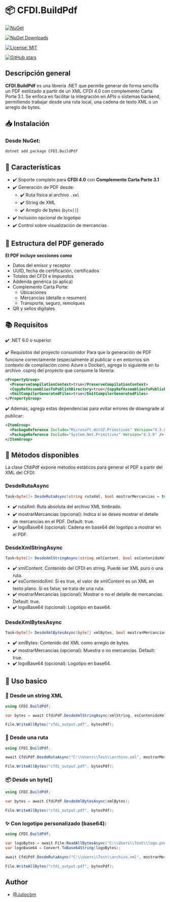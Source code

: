 
# 📦 CFDI.BuildPdf

[![NuGet](https://img.shields.io/nuget/v/CFDI.BuildPdf.svg?style=flat-square)](https://www.nuget.org/packages/CFDI.BuildPdf/)

[![NuGet Downloads](https://img.shields.io/nuget/dt/CFDI.BuildPdf.svg?style=flat-square)](https://www.nuget.org/packages/CFDI.BuildPdf/)

[![License: MIT](https://img.shields.io/badge/License-MIT-blue.svg?style=flat-square)](https://opensource.org/licenses/MIT)

[![GitHub stars](https://img.shields.io/github/stars/Juliocbm/CFDI.BuildPdf?style=flat-square)](https://github.com/Juliocbm/CFDI.BuildPdf/stargazers)


## Descripción general
**CFDI.BuildPdf** es una librería .NET que permite generar de forma sencilla un PDF estilizado a partir de un XML CFDI 4.0 con complemento Carta Porte 3.1. Se enfoca en facilitar la integración en APIs o sistemas backend, permitiendo trabajar desde una ruta local, una cadena de texto XML o un arreglo de bytes.



## 📥 Instalación
### Desde NuGet:

```bash
dotnet add package CFDI.BuildPdf
```
## 🚀 Características

- ✔️ Soporte completo para **CFDI 4.0** con **Complemento Carta Porte 3.1**
- ✔️ Generación de PDF desde:
  - ✔️ Ruta física al archivo `.xml`
  - ✔️ String de XML
  - ✔️ Arreglo de bytes (`byte[]`)
- ✔️ Inclusión opcional de logotipo
- ✔️ Control sobre visualización de mercancías

## 📁 Estructura del PDF generado
**El PDF incluye secciones como**

- Datos del emisor y receptor
- UUID, fecha de certificación, certificados
- Totales del CFDI e impuestos
- Addenda genérica (si aplica)
- Complemento Carta Porte:
  - Ubicaciones
  - Mercancías (detalle o resumen)
  - Transporte, seguro, remolques
- QR y sellos digitales

## 📚 Requisitos
✔️ .NET 6.0 o superior

✔️ Requisitos del proyecto consumidor
Para que la generación de PDF funcione correctamente (especialmente al publicar o en entornos sin contexto de compilación como Azure o Docker), agrega lo siguiente en tu archivo .csproj del proyecto que consume la librería:

```xml
<PropertyGroup>
  <PreserveCompilationContext>true</PreserveCompilationContext>
  <CopyRefAssembliesToPublishDirectory>true</CopyRefAssembliesToPublishDirectory>
  <EmitCompilerGeneratedFiles>true</EmitCompilerGeneratedFiles>
</PropertyGroup>
```
✔️ Además, agrega estas dependencias para evitar errores de downgrade al publicar:
```xml
<ItemGroup>
  <PackageReference Include="Microsoft.Win32.Primitives" Version="4.3.0" />
  <PackageReference Include="System.Net.Primitives" Version="4.3.0" />
</ItemGroup>
```



## 🧰 Métodos disponibles
La clase CfdiPdf expone métodos estáticos para generar el PDF a partir del XML del CFDI:

### DesdeRutaAsync
```csharp
Task<byte[]> DesdeRutaAsync(string rutaXml, bool mostrarMercancias = true, string? logoBase64 = null)
```
- ✔️ rutaXml: Ruta absoluta del archivo XML timbrado.
- ✔️ mostrarMercancias (opcional): Indica si se desea mostrar el detalle de mercancías en el PDF. Default: true.
- ✔️ logoBase64 (opcional): Cadena en base64 del logotipo a mostrar en el PDF.

### DesdeXmlStringAsync
```csharp
Task<byte[]> DesdeXmlStringAsync(string xmlContent, bool esContenidoXml, bool mostrarMercancias = true, string? logoBase64 = null)
```
- ✔️ xmlContent: Contenido del CFDI en string. Puede ser XML puro o una ruta.
- ✔️ esContenidoXml: Si es true, el valor de xmlContent es un XML en texto plano. Si es false, se trata de una ruta.
- ✔️ mostrarMercancias (opcional): Mostrar o no el detalle de mercancías. Default: true.
- ✔️ logoBase64 (opcional): Logotipo en base64.

### DesdeXmlBytesAsync
```csharp
Task<byte[]> DesdeXmlBytesAsync(byte[] xmlBytes, bool mostrarMercancias = true, string? logoBase64 = null)
```
- ✔️ xmlBytes: Contenido del XML como arreglo de bytes.
- ✔️ mostrarMercancias (opcional): Muestra o no mercancías. Default: true.
- ✔️ logoBase64 (opcional): Logotipo en base64.
## 🔵 Uso basico

### 📜 Desde un string XML
```csharp
using CFDI.BuildPdf;

var bytes = await CfdiPdf.DesdeXmlStringAsync(xmlString, esContenidoXml: true);

File.WriteAllBytes("cfdi_output.pdf", bytesPdf);
```

### 📁 Desde una ruta
```csharp
using CFDI.BuildPdf;

await CfdiPdf.DesdeRutaAsync("C:\\Users\\Test\\archivo.xml", mostrarMercancias: true);

File.WriteAllBytes("cfdi_output.pdf", bytesPdf);
```

### 📦 Desde un byte[]
```csharp
using CFDI.BuildPdf;

var bytes = await CfdiPdf.DesdeXmlBytesAsync(xmlBytes);

File.WriteAllBytes("cfdi_output.pdf", bytesPdf);
```

### ✨ Con logotipo personalizado (base64):
```csharp
using CFDI.BuildPdf;

var logoBytes = await File.ReadAllBytesAsync("C:\\Users\\Test\\logo.png");
var logoBase64 = Convert.ToBase64String(logoBytes);

await CfdiPdf.DesdeRutaAsync("C:\\Users\\Test\\archivo.xml", mostrarMercancias: true, logoBase64: logo);

File.WriteAllBytes("cfdi_output.pdf", bytesPdf);
```
## Author

- [@Juliocbm](https://github.com/Juliocbm)

